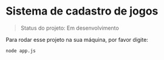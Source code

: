 <h1>Sistema de cadastro de jogos</h2>

> Status do projeto: Em desenvolvimento 

Para rodar esse projeto na sua máquina, por favor digite:

```
node app.js
```
